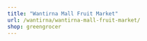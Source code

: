 ```yaml
---
title: "Wantirna Mall Fruit Market"
url: /wantirna/wantirna-mall-fruit-market/
shop: greengrocer
---
```

